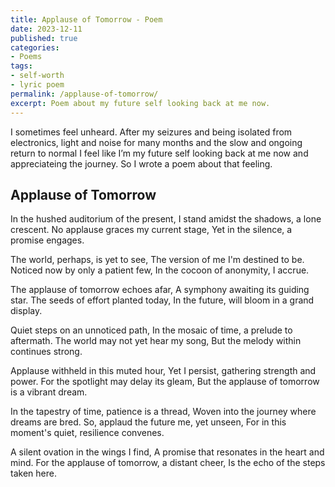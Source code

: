 ```yaml
---
title: Applause of Tomorrow - Poem
date: 2023-12-11
published: true
categories:
- Poems
tags:
- self-worth
- lyric poem
permalink: /applause-of-tomorrow/
excerpt: Poem about my future self looking back at me now.
---
```

I sometimes feel unheard. After my seizures and being isolated from electronics, light and noise for many months and the slow and ongoing return to normal I feel like I’m my future self looking back at me now and appreciateing the journey. So I wrote a poem about that feeling.

## Applause of Tomorrow

In the hushed auditorium of the present,
I stand amidst the shadows, a lone crescent.
No applause graces my current stage,
Yet in the silence, a promise engages.

The world, perhaps, is yet to see,
The version of me I'm destined to be.
Noticed now by only a patient few,
In the cocoon of anonymity, I accrue.

The applause of tomorrow echoes afar,
A symphony awaiting its guiding star.
The seeds of effort planted today,
In the future, will bloom in a grand display.

Quiet steps on an unnoticed path,
In the mosaic of time, a prelude to aftermath.
The world may not yet hear my song,
But the melody within continues strong.

Applause withheld in this muted hour,
Yet I persist, gathering strength and power.
For the spotlight may delay its gleam,
But the applause of tomorrow is a vibrant dream.

In the tapestry of time, patience is a thread,
Woven into the journey where dreams are bred.
So, applaud the future me, yet unseen,
For in this moment's quiet, resilience convenes.

A silent ovation in the wings I find,
A promise that resonates in the heart and mind.
For the applause of tomorrow, a distant cheer,
Is the echo of the steps taken here. 